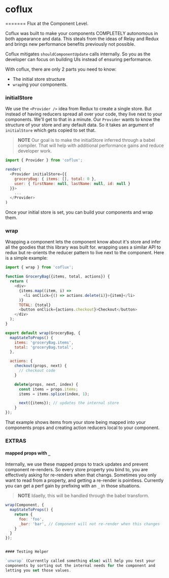 # coflux
=======
Flux at the Component Level.

Coflux was built to make your components COMPLETELY autonomous
in both appearance and data. This steals from the ideas of Relay and
Redux and brings new performance benefits previously not possible.

Coflux mitigates `shouldComponentUpdate` calls internally. So you as
the developer can focus on building UIs instead of ensuring
performance.

With coflux, there are only 2 parts you need to know:

* The initial store structure
* `wrap`ing your components.

### initialStore

We use the `<Provider />` idea from Redux to create a single store. But
instead of having reducers spread all over your code, they live next
to your components. We'll get to that in a minute. Our `Provider`
wants to know the structure of your store and any default data. So it
takes an argument of `initialStore` which gets copied to set that. 

> **NOTE**
> Our goal is to make the initialStore inferred through a babel
> compiler. That will help with additional performance gains and reduce
> developer work.

```js
import { Provider } from 'coflux';

render(
  <Provider initialStore={{
    groceryBag: { items: [], total: 0 },
    user: { firstName: null, lastName: null, id: null }
  }}>
    ...
  </Provider>
)
```

Once your initial store is set, you can build your components
and wrap them.

### wrap

Wrapping a component lets the component know about it's store and
infer all the goodies that this library was built for. wrapping
uses a similar API to redux but re-orients the reducer pattern to
live next to the component. Here is a simple example:


```js
import { wrap } from 'coflux';

function GroceryBag({items, total, actions}) {
  return (
    <div>
      {items.map((item, i) =>
        <li onClick={() => actions.delete(i)}>{item}</li>
      )}
      TOTAL: {total}
      <button onClick={actions.checkout}>Checkout</button>
    </div>
  );
}

export default wrap(GroceryBag, {
  mapStateToProps() {
    items: 'groceryBag.items',
    total: 'groceryBag.total',
  },

  actions: {
    checkout(props, next) {
      // checkout code
    }

    delete(props, next, index) {
      const items = props.items;
      items = items.splice(index, 1);

      next({items}); // updates the internal store
    }
});
```

That example shows items from your store being mapped into your
components props and creating action reducers local to your component.



### EXTRAS

#### mapped props with `_`

Internally, we use these mapped props to track updates and prevent
component re-renders. So every store property you bind to, you are
effectively asking for re-renders when that changs. Sometimes
you only want to read from a property, and getting a re-render is
pointless. Currently you can get a perf gain by prefixing with an `_`
in those situations.

> **NOTE**
> Idaelly, this will be handled through the babel transform.

```js
wrap(Component, {
  mapStateToProps() {
    return {
      foo: 'foo',
      _bar: 'bar', // Component will not re-render when this changes
    }
  }
});


#### Testing Helper

`unwrap` (Currently called something else) will help you test your
components by sorting out the internal needs for the component and
letting you set those values.
